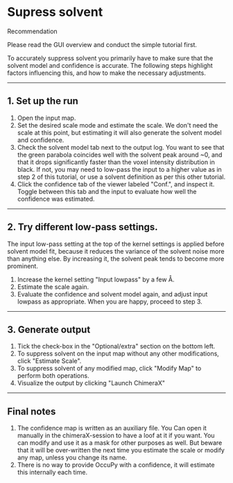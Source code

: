 # Supress solvent

<div class="admonition hint">
<p class="admonition-title">Recommendation</p>
<p>
Please read the GUI overview and conduct the simple tutorial first.
</p>
</div>


To accurately suppress solvent you primarily have to make sure that the solvent model and confidence is accurate. 
The following steps highlight factors influencing this, and how to make the necessary adjustments. 

---

## 1. Set up the run
1. Open the input map. 
2. Set the desired scale mode and estimate the scale. We don't need the scale at this point, but estimating it will 
   also generate the solvent model and confidence. 
3. Check the solvent model tab next to the output log. You want to see that the green parabola coincides well with 
   the solvent peak around ~0, and that it drops significantly faster than the voxel intensity distribution in black.
   If not, you may need to low-pass the input to a higher value as in step 2 of this tutorial, or use a solvent 
   definition as per this other tutorial. 
4. Click the confidence tab of the viewer labeled "Conf.", and inspect it. Toggle between this tab and the input to 
   evaluate how well the confidence was estimated.  

---

## 2. Try different low-pass settings.
The input low-pass setting at the top of the kernel settings is applied before solvent model fit, because it reduces 
the variance of the solvent noise more than anything else. By increasing it, the solvent peak tends to become more 
prominent.

1. Increase the kernel setting "Input lowpass" by a few Å. 
2. Estimate the scale again.
3. Evaluate the confidence and solvent model again, and adjust input lowpass as appropriate. When you are happy, 
   proceed to step 3.

---

## 3. Generate output
1. Tick the check-box in the "Optional/extra" section on the bottom left. 
2. To suppress solvent on the input map without any other modifications, click "Estimate Scale".
3. To suppress solvent of any modified map, click "Modify Map" to perform both operations. 
4. Visualize the output by clicking "Launch ChimeraX"

---

## Final notes 

1. The confidence map is written as an auxiliary file. You Can open it manually in the chimeraX-session to have a loof 
at it if you want. You can modify and use it as a mask for other purposes as well. But beware that it will be 
over-written the next time you estimate the scale or modify any map, unless you change its name. 
2. There is no way to 
provide OccuPy with a confidence, it will estimate this internally each time.

